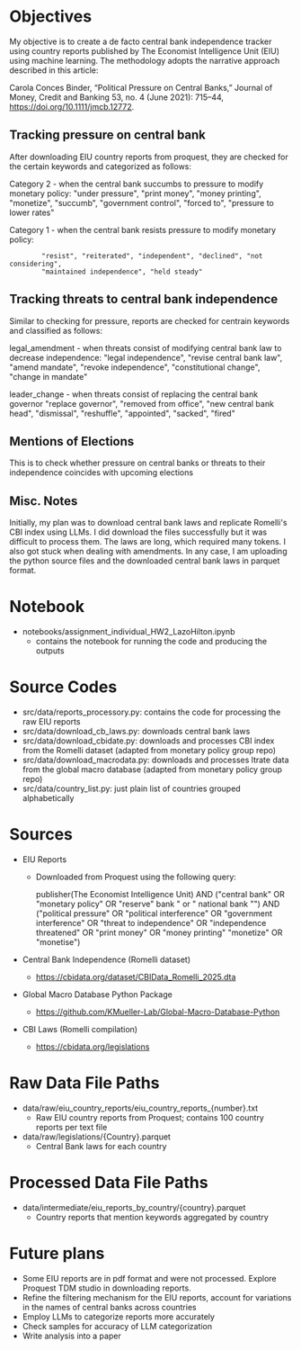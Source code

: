 # Objectives

My objective is to create a de facto central bank independence tracker using country reports published by The Economist Intelligence Unit (EIU) using machine learning. The methodology adopts the narrative approach described in this article:

Carola Conces Binder, “Political Pressure on Central Banks,” Journal of Money, Credit and Banking 53, no. 4 (June 2021): 715–44, https://doi.org/10.1111/jmcb.12772.

## Tracking pressure on central bank

After downloading EIU country reports from proquest, they are checked for the certain keywords and categorized as follows:

Category 2 - when the central bank succumbs to pressure to modify monetary policy:
            "under pressure", "print money", "money printing", "monetize", "succumb",
            "government control", "forced to", "pressure to lower rates"

Category 1 - when the central bank resists pressure to modify monetary policy:

            "resist", "reiterated", "independent", "declined", "not considering",
            "maintained independence", "held steady"

## Tracking threats to central bank independence

Similar to checking for pressure, reports are checked for centrain keywords and classified as follows:

legal_amendment - when threats consist of modifying central bank law to decrease independence:
            "legal independence", "revise central bank law", "amend mandate",
            "revoke independence", "constitutional change", "change in mandate"

leader_change - when threats consist of replacing the central bank governor
            "replace governor", "removed from office", "new central bank head",
            "dismissal", "reshuffle", "appointed", "sacked", "fired"

## Mentions of Elections

This is to check whether pressure on central banks or threats to their independence coincides with upcoming elections


## Misc. Notes

Initially, my plan was to download central bank laws and replicate Romelli's CBI index using LLMs. I did download the files successfully but it was difficult to process them. The laws are long, which required many tokens. I also got stuck when dealing with amendments. In any case, I am uploading the python source files and the downloaded central bank laws in parquet format.

# Notebook
- notebooks/assignment_individual_HW2_LazoHilton.ipynb
    - contains the notebook for running the code and producing the outputs

# Source Codes
- src/data/reports_processory.py: contains the code for processing the raw EIU reports
- src/data/download_cb_laws.py: downloads central bank laws 
- src/data/download_cbidate.py: downloads and processes CBI index from the Romelli dataset (adapted from monetary policy group repo)
- src/data/download_macrodata.py: downloads and processes ltrate data from the global macro database (adapted from monetary policy group repo)
- src/data/country_list.py: just plain list of countries grouped alphabetically

# Sources
- EIU Reports
    - Downloaded from Proquest using the following query:

        publisher(The Economist Intelligence Unit) AND ("central bank" OR "monetary policy" OR "reserve" bank " or " national bank "") AND ("political pressure" OR "political interference" OR "government interference" OR "threat to independence" OR "independence threatened" OR "print money" OR "money printing" "monetize" OR "monetise")

- Central Bank Independence (Romelli dataset)
    - https://cbidata.org/dataset/CBIData_Romelli_2025.dta
- Global Macro Database Python Package
    - https://github.com/KMueller-Lab/Global-Macro-Database-Python
- CBI Laws (Romelli compilation)
    - https://cbidata.org/legislations

# Raw Data File Paths
- data/raw/eiu_country_reports/eiu_country_reports_{number}.txt
    - Raw EIU country reports from Proquest; contains 100 country reports per text file
- data/raw/legislations/{Country}.parquet
    - Central Bank laws for each country

# Processed Data File Paths
- data/intermediate/eiu_reports_by_country/{country}.parquet
    - Country reports that mention keywords aggregated by country


# Future plans
- Some EIU reports are in pdf format and were not processed. Explore Proquest TDM studio in downloading reports.
- Refine the filtering mechanism for the EIU reports, account for variations in the names of central banks across countries
- Employ LLMs to categorize reports more accurately
- Check samples for accuracy of LLM categorization
- Write analysis into a paper